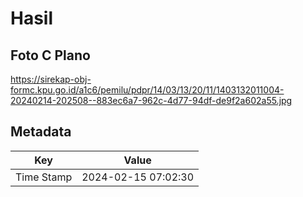 # Hasil

## Foto C Plano

https://sirekap-obj-formc.kpu.go.id/a1c6/pemilu/pdpr/14/03/13/20/11/1403132011004-20240214-202508--883ec6a7-962c-4d77-94df-de9f2a602a55.jpg


## Metadata

| Key        | Value               |
| ---------- | ------------------- |
| Time Stamp | 2024-02-15 07:02:30 |



